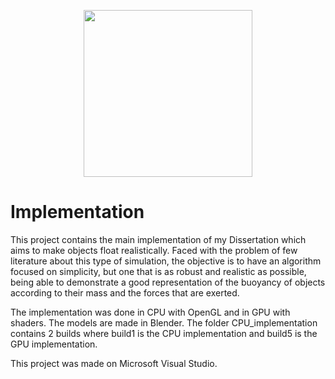 <p align="center">
  <img width="270" height="267" src="https://user-images.githubusercontent.com/26601769/222450848-c101808d-202b-4f92-9762-b09e7777628f.png">
</p>

# Implementation

This project contains the main implementation of my Dissertation which aims to make objects float realistically. 
Faced with the problem of few literature about this type of simulation, the objective is to have an algorithm focused on simplicity, but one that is as robust and realistic as possible, being able to demonstrate a good representation of the buoyancy of objects according to their mass and the forces that are exerted. 

The implementation was done in CPU with OpenGL and in GPU with shaders. The models are made in Blender.
The folder CPU_implementation contains 2 builds where build1 is the CPU implementation and build5 is the GPU implementation.

This project was made on Microsoft Visual Studio.
